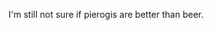 I'm still not sure if pierogis are better than beer.

<!---
Lasermistrz/Lasermistrz is a ✨ special ✨ repository because its `README.md` (this file) appears on your GitHub profile.
You can click the Preview link to take a look at your changes.
--->
